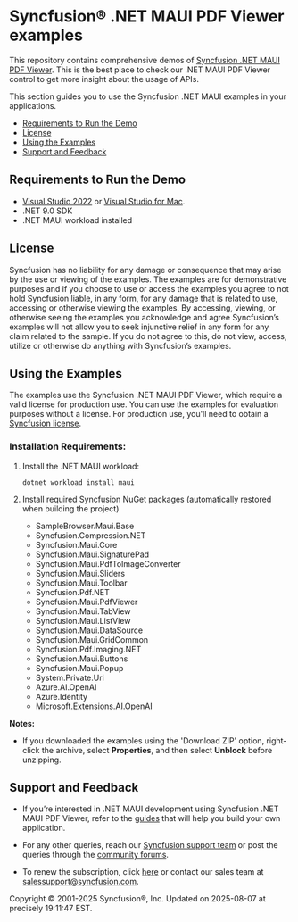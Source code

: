 # Syncfusion® .NET MAUI PDF Viewer examples 
 
This repository contains comprehensive demos of [Syncfusion .NET MAUI PDF Viewer](https://www.syncfusion.com/maui-controls/maui-pdf-viewer?utm_source=github&utm_medium=listing). This is the best place to check our .NET MAUI PDF Viewer control to get more insight about the usage of APIs. 

This section guides you to use the Syncfusion .NET MAUI examples in your applications.

* [Requirements to Run the Demo](#requirements-to-run-the-demo)
* [License](#license)
* [Using the Examples](#using-the-examples)
* [Support and Feedback](#support-and-feedback)

## <a name="requirements-to-run-the-demo"></a>Requirements to Run the Demo ##

* [Visual Studio 2022](https://visualstudio.microsoft.com/downloads/) or [Visual Studio for Mac](https://visualstudio.microsoft.com/vs/mac/).
* .NET 9.0 SDK
* .NET MAUI workload installed

## <a name="license"></a>License ##

Syncfusion has no liability for any damage or consequence that may arise by the use or viewing of the examples. The examples are for demonstrative purposes and if you choose to use or access the examples you agree to not hold Syncfusion liable, in any form, for any damage that is related to use, accessing or otherwise viewing the examples. By accessing, viewing, or otherwise seeing the examples you acknowledge and agree Syncfusion’s examples will not allow you to seek injunctive relief in any form for any claim related to the sample. If you do not agree to this, do not view, access, utilize or otherwise do anything with Syncfusion’s examples.

## <a name="using-the-examples"></a>Using the Examples ##

The examples use the Syncfusion .NET MAUI PDF Viewer, which require a valid license for production use. You can use the examples for evaluation purposes without a license. For production use, you'll need to obtain a [Syncfusion license](https://www.syncfusion.com/sales/products?utm_source=github&utm_medium=listing).

### Installation Requirements:

1. Install the .NET MAUI workload:
   ```
   dotnet workload install maui
   ```

2. Install required Syncfusion NuGet packages (automatically restored when building the project)
	- SampleBrowser.Maui.Base
	- Syncfusion.Compression.NET
	- Syncfusion.Maui.Core
	- Syncfusion.Maui.SignaturePad
	- Syncfusion.Maui.PdfToImageConverter
	- Syncfusion.Maui.Sliders
	- Syncfusion.Maui.Toolbar
	- Syncfusion.Pdf.NET
	- Syncfusion.Maui.PdfViewer
	- Syncfusion.Maui.TabView
	- Syncfusion.Maui.ListView
	- Syncfusion.Maui.DataSource
	- Syncfusion.Maui.GridCommon
	- Syncfusion.Pdf.Imaging.NET
	- Syncfusion.Maui.Buttons
	- Syncfusion.Maui.Popup
	- System.Private.Uri
	- Azure.AI.OpenAI
	- Azure.Identity
	- Microsoft.Extensions.AI.OpenAI

**Notes:**

* If you downloaded the examples using the 'Download ZIP' option, right-click the archive, select **Properties**, and then select **Unblock** before unzipping.


## <a name="support-and-feedback"></a>Support and Feedback ##

* If you’re interested in .NET MAUI development using Syncfusion .NET MAUI PDF Viewer, refer to the [guides](https://help.syncfusion.com/maui/pdf-viewer/overview) that will help you build your own application.

* For any other queries, reach our [Syncfusion support team](https://www.syncfusion.com/support/directtrac/incidents/newincident?utm_source=github&utm_medium=listing) or post the queries through the [community forums](https://www.syncfusion.com/forums?utm_source=github&utm_medium=listing).

* To renew the subscription, click [here](https://www.syncfusion.com/sales/products?utm_source=github&utm_medium=listing) or contact our sales team at <salessupport@syncfusion.com>.
  
<p>Copyright © 2001-2025 Syncfusion®, Inc. Updated on 2025-08-07 at precisely 19:11:47 EST.</p> 